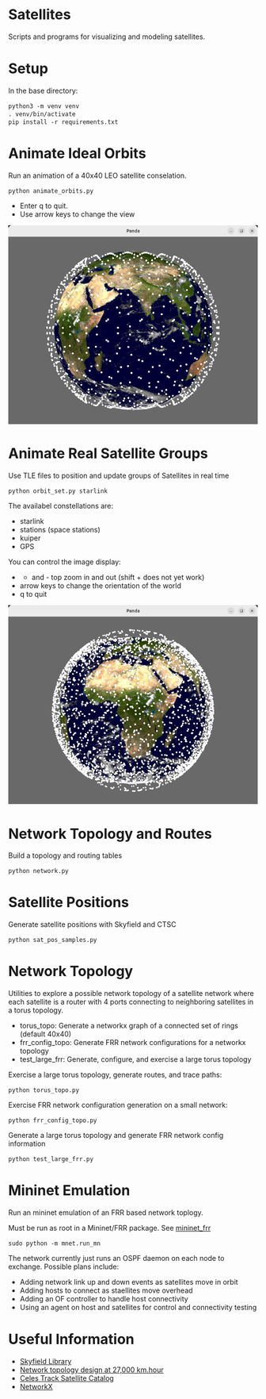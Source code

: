 # Satellites
Scripts and programs for visualizing and modeling satellites.

# Setup
In the base directory:

```
python3 -m venv venv
. venv/bin/activate
pip install -r requirements.txt
```

# Animate Ideal Orbits
Run an animation of a 40x40 LEO satellite conselation.

```
python animate_orbits.py
```

- Enter q to quit.
- Use arrow keys to change the view

![screenshot](orbits.png)

# Animate Real Satellite Groups
Use TLE files to position and update groups of Satellites in real time

```
python orbit_set.py starlink
```

The availabel constellations are:
- starlink
- stations (space stations)
- kuiper
- GPS

You can control the image display:
- + and - top zoom in and out (shift + does not yet work)
- arrow keys to change the orientation of the world
- q to quit

![screenshot](starlink.png)

# Network Topology and Routes
Build a topology and routing tables
```
python network.py

```

# Satellite Positions
Generate satellite positions with Skyfield and CTSC
```
python sat_pos_samples.py
```

# Network Topology
Utilities to explore a possible network topology of a satellite network where each
satellite is a router with 4 ports connecting to neighboring satellites in a torus 
topology.

- torus_topo: Generate a networkx graph of a connected set of rings (default 40x40)
- frr_config_topo: Generate FRR network configurations for a networkx topology
- test_large_frr: Generate, configure, and exercise a large torus topology

Exercise a large torus topology, generate routes, and trace paths:
```
python torus_topo.py
```

Exercise FRR network configuration generation on a small network:
```
python frr_config_topo.py
```

Generate a large torus topology and generate FRR network config information
```
python test_large_frr.py
```


# Mininet Emulation
Run an mininet emulation of an FRR based network toplogy.

Must be run as root in a Mininet/FRR package.
See [mininet_frr](http://github.com/jmwanderer/mininet_frr)


```
sudo python -m mnet.run_mn
```

The network currently just runs an OSPF daemon on each node to exchange.
Possible plans include:
- Adding network link up and down events as satellites move in orbit
- Adding hosts to connect as staellites move overhead
- Adding an OF controller to handle host connectivity
- Using an agent on host and satellites for control and connectivity testing


# Useful Information

- [Skyfield Library](https://rhodesmill.org/skyfield/earth-satellites.html)
- [Network topology design at 27,000 km.hour](https://satnetwork.github.io)
- [Celes Track Satellite Catalog](https://celestrak.org/satcat/search.php)
- [NetworkX](https://networkx.org/documentation/stable/index.html)

